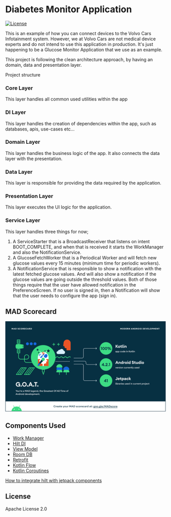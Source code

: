 # Diabetes Monitor Application

[![License](https://img.shields.io/badge/License-Apache%202.0-blue.svg)](https://github.com/volvo-cars/automotive-media-sample/blob/main/LICENSE.md)

This is an example of how you can connect devices to the Volvo Cars Infotainment system. However, we at Volvo Cars are not medical device experts and do not intend to use this application in production. It's just happening to be a Glucose Monitor Application that we use as an example.

This project is following the clean architecture approach, by having an domain, data and
presentation layer.

Project structure

### Core Layer

This layer handles all common used utilities within the app

### DI Layer

This layer handles the creation of dependencies within the app, such as databases, apis, use-cases
etc...

### Domain Layer

This layer handles the business logic of the app. It also connects the data layer with the
presentation.

### Data Layer

This layer is responsible for providing the data required by the application.

### Presentation Layer

This layer executes the UI logic for the application.

### Service Layer

This layer handles three things for now;

1. A ServiceStarter that is a BroadcastReceiver that listens on intent BOOT_COMPLETE, and when that
   is received it starts the WorkManager and also the NotificationService.
2. A GlucoseFetchWorker that is a Periodical Worker and will fetch new glucose values every 15
   minutes (minimum time for periodic workers).
3. A NotificationService that is responsible to show a notification with the latest fetched glucose
   values. And will also show a notification if the glucose values are going outside the threshold
   values. Both of those things require that the user have allowed notification in the
   PreferenceScreen. If no user is signed in, then a Notification will show that the user needs to
   configure the app (sign in).

## MAD Scorecard

![MAD Scores summary](assets/mad_scorecard/summary.png "MAD scoreboard summary")

## Components Used

- [Work Manager](https://developer.android.com/topic/libraries/architecture/workmanager)
- [Hilt DI](https://developer.android.com/training/dependency-injection/hilt-android)
- [View Model](https://developer.android.com/topic/libraries/architecture/viewmodel)
- [Room DB](https://developer.android.com/training/data-storage/room)
- [Retrofit](https://square.github.io/retrofit/)
- [Kotlin Flow](https://developer.android.com/kotlin/flow)
- [Kotlin Coroutines](https://developer.android.com/kotlin/coroutines)

[How to integrate hilt with jetpack components](https://developer.android.com/training/dependency-injection/hilt-jetpack)

## License

Apache License 2.0
